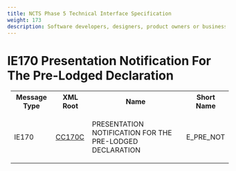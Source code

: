 ```yaml
---
title: NCTS Phase 5 Technical Interface Specification
weight: 173
description: Software developers, designers, product owners or business analysts. Integrate your software with the ERMIS service
---
```

# IE170 Presentation Notification For The Pre-Lodged Declaration
<table cellspacing="0" style="border-collapse:collapse;margin-left:6pt">
 <tr>
  <th>
   Message Type
  </th>
  <th>
   XML Root
  </th>
  <th>
   Name
  </th>
  <th>
   Short Name
  </th>
 </tr>
 <tr style="height:24pt">
  <td style="">
   <p class="s3" style="">
    IE170
   </p>
  </td>
  <td style="">
   <a href="https://github.com/hmrc/transit-movements-validator/blob/main/conf/xsd/cc170c.xsd">
    CC170C
   </a>
  </td>
  <td style="">
   <p class="s3" style="">
    PRESENTATION NOTIFICATION FOR THE PRE-LODGED DECLARATION
   </p>
  </td>
  <td style="">
   E_PRE_NOT
  </td>
 </tr>
</table>